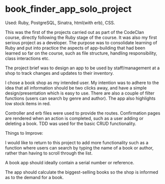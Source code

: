# book_finder_app_solo_project

Used: Ruby, PostgreSQL, Sinatra, html(with erb), CSS. 

This was the first of the projects carried out as part of the CodeClan course, directly following the Ruby stage of the course. It was also my first serious project as a developer. The purpose was to consolidate learning of Ruby and put into practice the aspects of app-building that had been learned so far on the course, such as file structure, handling responsibility, class interactions etc.

The project brief was to design an app to be used by staff/management at a shop to track changes and updates to their inventory.

I chose a book shop as my intended user. My intention was to adhere to the idea that all information should be two clicks away, and have a simple design/presentation which is easy to use. There are also a couple of filter functions (users can search by genre and author). The app also highlights low stock items in red.

Controller and erb files were used to provide the routes. Confirmation pages are rendered when an action is completed, such as a user adding or deleting a book. TDD was used for the basic CRUD functionality.


Things to Improve:

I would like to return to this project to add more functionality such as a function where users can search by typing the name of a book or author, rather than having to scroll through the list.

A book app should ideally contain a serial number or reference.

The app should calculate the biggest-selling books so the shop is informed as to the demand for a book.


